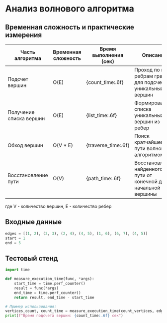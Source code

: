 # Анализ волнового алгоритма

## Временная сложность и практические измерения

| Часть алгоритма | Временная сложность | Время выполнения (сек) | Описание |
|-----------------|---------------------|----------------------|-----------|
| Подсчет вершин | O(E) | {count_time:.6f} | Проход по всем ребрам графа для подсчета уникальных вершин |
| Получение списка вершин | O(E) | {list_time:.6f} | Формирование списка уникальных вершин из ребер |
| Обход вершин | O(V * E) | {traverse_time:.6f} | Поиск кратчайшего пути волновым алгоритмом |
| Восстановление пути | O(V) | {path_time:.6f} | Восстановление найденного пути от конечной до начальной вершины |

где V - количество вершин, E - количество ребер

## Входные данные
```python
edges = [(1, 2), (2, 3), (2, 4), (4, 5), (1, 6), (6, 7), (4, 5)]
start = 1
end = 5
```

## Тестовый стенд
```python
import time

def measure_execution_time(func, *args):
    start_time = time.perf_counter()
    result = func(*args)
    end_time = time.perf_counter()
    return result, end_time - start_time

# Пример использования:
vertices_count, count_time = measure_execution_time(count_vertices, edges)
print(f"Время подсчета вершин: {count_time:.6f} сек")
```
